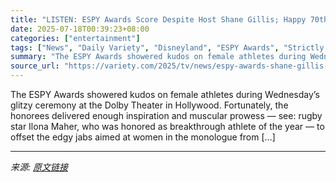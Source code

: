 ```yaml
---
title: "LISTEN: ESPY Awards Score Despite Host Shane Gillis; Happy 70th Birthday to Disneyland"
date: 2025-07-18T00:39:23+08:00
categories: ["entertainment"]
tags: ["News", "Daily Variety", "Disneyland", "ESPY Awards", "Strictly Business"]
summary: "The ESPY Awards showered kudos on female athletes during Wednesday&#8217;s glitzy ceremony at the Dolby Theater in Hollywood. Fortunately, the honorees delivered enough inspiration and muscular prowes"
source_url: "https://variety.com/2025/tv/news/espy-awards-shane-gillis-disneyland-70-daily-variety-1236464219/"
---
```


The ESPY Awards showered kudos on female athletes during Wednesday&#8217;s glitzy ceremony at the Dolby Theater in Hollywood. Fortunately, the honorees delivered enough inspiration and muscular prowess &#8212; see: rugby star Ilona Maher, who was honored as breakthrough athlete of the year &#8212; to offset the edgy jabs aimed at women in the monologue from [&#8230;]

---

*来源: [原文链接](https://variety.com/2025/tv/news/espy-awards-shane-gillis-disneyland-70-daily-variety-1236464219/)*
